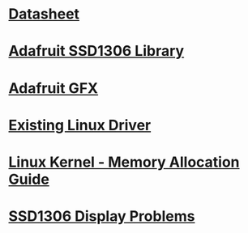 # [Datasheet](https://cdn-shop.adafruit.com/datasheets/SSD1306.pdf)

# [Adafruit SSD1306 Library](https://github.com/adafruit/Adafruit_SSD1306)

# [Adafruit GFX](https://cdn-learn.adafruit.com/downloads/pdf/adafruit-gfx-graphics-library.pdf)

# [Existing Linux Driver](https://github.com/Dev4Embedded/ssd1306)

# [Linux Kernel - Memory Allocation Guide](https://www.kernel.org/doc/html/next/core-api/memory-allocation.html)

# [SSD1306 Display Problems](https://iotexpert.com/debugging-ssd1306-display-problems/)

